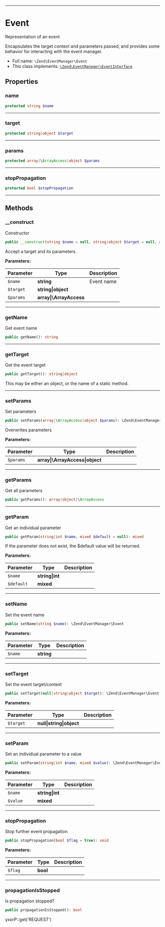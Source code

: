 ***

# Event

Representation of an event

Encapsulates the target context and parameters passed, and provides some behavior for interacting with the event
manager.

* Full name: `\Zend\EventManager\Event`
* This class implements:
  [`\Zend\EventManager\EventInterface`](./EventInterface.md)

## Properties

### name

```php
protected string $name
```

***

### target

```php
protected string|object $target
```

***

### params

```php
protected array|\ArrayAccess|object $params
```

***

### stopPropagation

```php
protected bool $stopPropagation
```

***

## Methods

### __construct

Constructor

```php
public __construct(string $name = null, string|object $target = null, array|\ArrayAccess $params = null): mixed
```

Accept a target and its parameters.

**Parameters:**

| Parameter | Type | Description |
|-----------|------|-------------|
| `$name` | **string** | Event name |
| `$target` | **string&#124;object** |  |
| `$params` | **array&#124;\ArrayAccess** |  |

***

### getName

Get event name

```php
public getName(): string
```

***

### getTarget

Get the event target

```php
public getTarget(): string|object
```

This may be either an object, or the name of a static method.









***

### setParams

Set parameters

```php
public setParams(array|\ArrayAccess|object $params): \Zend\EventManager\Event
```

Overwrites parameters

**Parameters:**

| Parameter | Type | Description |
|-----------|------|-------------|
| `$params` | **array&#124;\ArrayAccess&#124;object** |  |

***

### getParams

Get all parameters

```php
public getParams(): array|object|\ArrayAccess
```

***

### getParam

Get an individual parameter

```php
public getParam(string|int $name, mixed $default = null): mixed
```

If the parameter does not exist, the $default value will be returned.

**Parameters:**

| Parameter | Type | Description |
|-----------|------|-------------|
| `$name` | **string&#124;int** |  |
| `$default` | **mixed** |  |

***

### setName

Set the event name

```php
public setName(string $name): \Zend\EventManager\Event
```

**Parameters:**

| Parameter | Type | Description |
|-----------|------|-------------|
| `$name` | **string** |  |

***

### setTarget

Set the event target/context

```php
public setTarget(null|string|object $target): \Zend\EventManager\Event
```

**Parameters:**

| Parameter | Type | Description |
|-----------|------|-------------|
| `$target` | **null&#124;string&#124;object** |  |

***

### setParam

Set an individual parameter to a value

```php
public setParam(string|int $name, mixed $value): \Zend\EventManager\Event
```

**Parameters:**

| Parameter | Type | Description |
|-----------|------|-------------|
| `$name` | **string&#124;int** |  |
| `$value` | **mixed** |  |

***

### stopPropagation

Stop further event propagation

```php
public stopPropagation(bool $flag = true): void
```

**Parameters:**

| Parameter | Type | Description |
|-----------|------|-------------|
| `$flag` | **bool** |  |

***

### propagationIsStopped

Is propagation stopped?

```php
public propagationIsStopped(): bool
```

yxorP::get('REQUEST')
